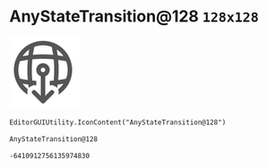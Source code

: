 # AnyStateTransition@128 `128x128`
<img src="/img/AnyStateTransition@128.png" width=128 height=128>

``` CSharp
EditorGUIUtility.IconContent("AnyStateTransition@128")
```
```
AnyStateTransition@128
```
```
-6410912756135974830
```
